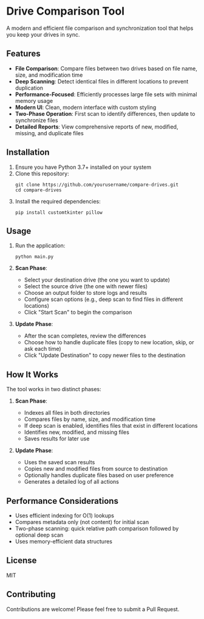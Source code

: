# Drive Comparison Tool

A modern and efficient file comparison and synchronization tool that helps you keep your drives in sync.

## Features

- **File Comparison**: Compare files between two drives based on file name, size, and modification time
- **Deep Scanning**: Detect identical files in different locations to prevent duplication
- **Performance-Focused**: Efficiently processes large file sets with minimal memory usage
- **Modern UI**: Clean, modern interface with custom styling
- **Two-Phase Operation**: First scan to identify differences, then update to synchronize files
- **Detailed Reports**: View comprehensive reports of new, modified, missing, and duplicate files

## Installation

1. Ensure you have Python 3.7+ installed on your system
2. Clone this repository:
   ```
   git clone https://github.com/yourusername/compare-drives.git
   cd compare-drives
   ```
3. Install the required dependencies:
   ```
   pip install customtkinter pillow
   ```

## Usage

1. Run the application:
   ```
   python main.py
   ```

2. **Scan Phase**:
   - Select your destination drive (the one you want to update)
   - Select the source drive (the one with newer files)
   - Choose an output folder to store logs and results
   - Configure scan options (e.g., deep scan to find files in different locations)
   - Click "Start Scan" to begin the comparison

3. **Update Phase**:
   - After the scan completes, review the differences
   - Choose how to handle duplicate files (copy to new location, skip, or ask each time)
   - Click "Update Destination" to copy newer files to the destination

## How It Works

The tool works in two distinct phases:

1. **Scan Phase**: 
   - Indexes all files in both directories
   - Compares files by name, size, and modification time
   - If deep scan is enabled, identifies files that exist in different locations
   - Identifies new, modified, and missing files
   - Saves results for later use

2. **Update Phase**:
   - Uses the saved scan results
   - Copies new and modified files from source to destination
   - Optionally handles duplicate files based on user preference
   - Generates a detailed log of all actions

## Performance Considerations

- Uses efficient indexing for O(1) lookups
- Compares metadata only (not content) for initial scan
- Two-phase scanning: quick relative path comparison followed by optional deep scan
- Uses memory-efficient data structures

## License

MIT

## Contributing

Contributions are welcome! Please feel free to submit a Pull Request.
